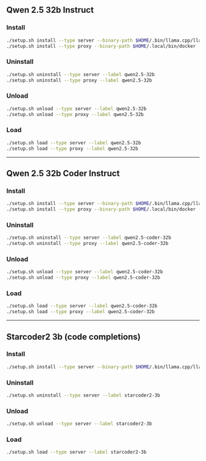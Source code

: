 ## Qwen 2.5 32b Instruct

### Install

```bash
./setup.sh install --type server --binary-path $HOME/.bin/llama.cpp/llama-server --label qwen2.5-32b --port 3456 --model-path $HOME/.cache/lm-studio/models/bartowski/Qwen2.5-32B-Instruct-GGUF/Qwen2.5-32B-Instruct-Q4_K_L.gguf
./setup.sh install --type proxy --binary-path $HOME/.local/bin/docker --label qwen2.5-32b --port 5678 --upstream-port 3456
```

### Uninstall

```bash
./setup.sh uninstall --type server --label qwen2.5-32b
./setup.sh uninstall --type proxy --label qwen2.5-32b
```

### Unload

```bash
./setup.sh unload --type server --label qwen2.5-32b
./setup.sh unload --type proxy --label qwen2.5-32b
```

### Load

```bash
./setup.sh load --type server --label qwen2.5-32b
./setup.sh load --type proxy --label qwen2.5-32b
```

---

## Qwen 2.5 32b Coder Instruct

### Install

```bash
./setup.sh install --type server --binary-path $HOME/.bin/llama.cpp/llama-server --label qwen2.5-coder-32b --port 3457 --model-path $HOME/.cache/lm-studio/models/Qwen/Qwen2.5-Coder-32B-Instruct-GGUF/qwen2.5-coder-32b-instruct-q4_0.gguf
./setup.sh install --type proxy --binary-path $HOME/.local/bin/docker --label qwen2.5-coder-32b --port 5679 --upstream-port 3457
```

### Uninstall

```bash
./setup.sh uninstall --type server --label qwen2.5-coder-32b
./setup.sh uninstall --type proxy --label qwen2.5-coder-32b
```

### Unload

```bash
./setup.sh unload --type server --label qwen2.5-coder-32b
./setup.sh unload --type proxy --label qwen2.5-coder-32b
```

### Load

```bash
./setup.sh load --type server --label qwen2.5-coder-32b
./setup.sh load --type proxy --label qwen2.5-coder-32b
```

---

## Starcoder2 3b (code completions)

### Install

```bash
./setup.sh install --type server --binary-path $HOME/.bin/llama.cpp/llama-server --label starcoder2-3b --port 3458 --model-path $HOME/.cache/lm-studio/models/second-state/StarCoder2-3B-GGUF/starcoder2-3b-Q4_0.gguf
```

### Uninstall

```bash
./setup.sh uninstall --type server --label starcoder2-3b
```

### Unload

```bash
./setup.sh unload --type server --label starcoder2-3b
```

### Load

```bash
./setup.sh load --type server --label starcoder2-3b
```


